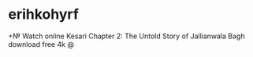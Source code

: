 # erihkohyrf
+№ Watch online Kesari Chapter 2: The Untold Story of Jallianwala Bagh download free 4k @
